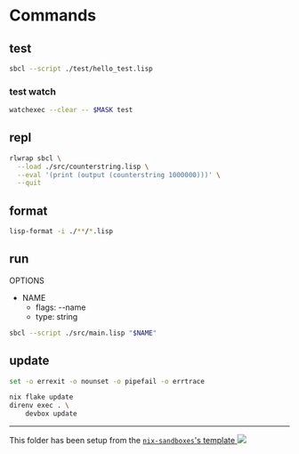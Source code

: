 # Commands

## test

```sh
sbcl --script ./test/hello_test.lisp
```

### test watch

```sh
watchexec --clear -- $MASK test
```

## repl

```sh
rlwrap sbcl \
  --load ./src/counterstring.lisp \
  --eval '(print (output (counterstring 1000000)))' \
  --quit
```

## format

```sh
lisp-format -i ./**/*.lisp
```

## run

OPTIONS

- NAME
  - flags: --name
  - type: string

```sh
sbcl --script ./src/main.lisp "$NAME"
```

## update

```bash
set -o errexit -o nounset -o pipefail -o errtrace

nix flake update
direnv exec . \
    devbox update
```

---

<!-- markdownlint-disable-next-line MD045 -->
This folder has been setup from the [`nix-sandboxes`'s template ![](https://img.shields.io/gitlab/stars/pinage404/nix-sandboxes?style=social)](https://gitlab.com/pinage404/nix-sandboxes)
